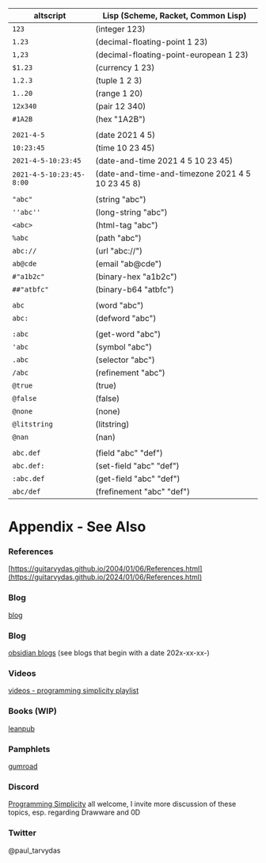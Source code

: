 | altscript | Lisp (Scheme, Racket, Common Lisp) |
|-----------|--------------------------------------------------------------|
| `123`      | (integer 123)
| `1.23`     | (decimal-floating-point 1 23)
| `1,23`     | (decimal-floating-point-european 1 23)
| `$1.23`    | (currency 1 23)
| `1.2.3`    | (tuple 1 2 3)
| `1..20`    | (range 1 20)
| `12x340`   | (pair 12 340)
| `#1A2B`    | (hex "1A2B")
| | |
| `2021-4-5`  | (date 2021 4 5)
| `10:23:45`  | (time 10 23 45)
| `2021-4-5-10:23:45` | (date-and-time 2021 4 5 10 23 45)
| `2021-4-5-10:23:45-8:00` | (date-and-time-and-timezone 2021 4 5 10 23 45 8)
| | |
| `"abc"`    | (string "abc")
| `''abc''`  | (long-string "abc")
| `<abc>`    | (html-tag "abc")
| `%abc`     | (path "abc")
| `abc://`   | (url "abc://")
| `ab@cde`   | (email "ab@cde")
| `#"a1b2c"` | (binary-hex "a1b2c")
| `##"atbfc"` | (binary-b64 "atbfc")
| | |
| `abc`  | (word "abc")
| `abc:` | (defword "abc")
| | |
| `:abc` | (get-word "abc")
| `'abc` | (symbol "abc")
| `.abc` | (selector "abc")
| `/abc` | (refinement "abc")
| `@true` | (true)
| `@false` | (false)
| `@none` | (none)
| `@litstring` | (litstring)
| `@nan` | (nan)
| | |
| `abc.def`  | (field "abc" "def")
| `abc.def:` | (set-field "abc" "def")
| `:abc.def` | (get-field "abc" "def")
| `abc/def`  | (frefinement "abc" "def")


# Appendix - See Also

### References

[https://guitarvydas.github.io/2004/01/06/References.html](https://guitarvydas.github.io/2024/01/06/References.html)

### Blog
[blog](https://guitarvydas.github.io/)

### Blog
[obsidian blogs](https://publish.obsidian.md/programmingsimplicity) (see blogs that begin with a date 202x-xx-xx-)
### Videos
[videos - programming simplicity playlist](https://www.youtube.com/@programmingsimplicity2980)
### Books (WIP)
[leanpub](https://leanpub.com/u/paul-tarvydas)
### Pamphlets
[gumroad](https://tarvydas.gumroad.com/l/dvtej?_gl=1*o7hy6z*_ga*MjA0NzUyMDY1Mi4xNzA3NDc3MDIx*_ga_6LJN6D94N6*MTcwNzQ3NzAyMC4xLjEuMTcwNzQ3NzI5Ni4wLjAuMA..)
### Discord
[Programming Simplicity](https://discord.gg/Jjx62ypR) all welcome, I invite more discussion of these topics, esp. regarding Drawware and 0D
### Twitter
@paul_tarvydas

<script src="https://utteranc.es/client.js" 
        repo="guitarvydas/guitarvydas.github.io" 
        issue-term="pathname" 
        theme="github-light" 
        crossorigin="anonymous" 
        async> 
</script> 
